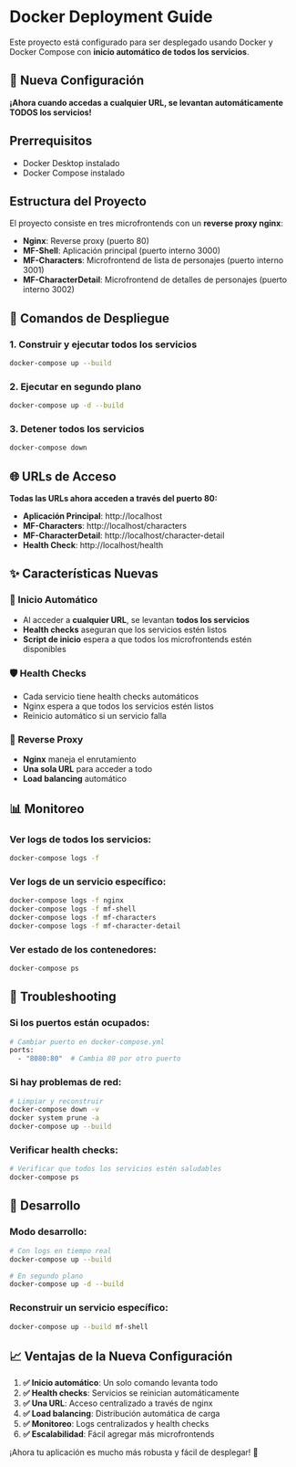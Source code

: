 # Docker Deployment Guide

Este proyecto está configurado para ser desplegado usando Docker y Docker Compose con **inicio automático de todos los servicios**.

## 🚀 Nueva Configuración

**¡Ahora cuando accedas a cualquier URL, se levantan automáticamente TODOS los servicios!**

## Prerrequisitos

- Docker Desktop instalado
- Docker Compose instalado

## Estructura del Proyecto

El proyecto consiste en tres microfrontends con un **reverse proxy nginx**:

- **Nginx**: Reverse proxy (puerto 80)
- **MF-Shell**: Aplicación principal (puerto interno 3000)
- **MF-Characters**: Microfrontend de lista de personajes (puerto interno 3001)
- **MF-CharacterDetail**: Microfrontend de detalles de personajes (puerto interno 3002)

## 🎯 Comandos de Despliegue

### 1. Construir y ejecutar todos los servicios

```bash
docker-compose up --build
```

### 2. Ejecutar en segundo plano

```bash
docker-compose up -d --build
```

### 3. Detener todos los servicios

```bash
docker-compose down
```

## 🌐 URLs de Acceso

**Todas las URLs ahora acceden a través del puerto 80:**

- **Aplicación Principal**: http://localhost
- **MF-Characters**: http://localhost/characters
- **MF-CharacterDetail**: http://localhost/character-detail
- **Health Check**: http://localhost/health

## ✨ Características Nuevas

### 🔄 Inicio Automático
- Al acceder a **cualquier URL**, se levantan **todos los servicios**
- **Health checks** aseguran que los servicios estén listos
- **Script de inicio** espera a que todos los microfrontends estén disponibles

### 🛡️ Health Checks
- Cada servicio tiene health checks automáticos
- Nginx espera a que todos los servicios estén listos
- Reinicio automático si un servicio falla

### 🔗 Reverse Proxy
- **Nginx** maneja el enrutamiento
- **Una sola URL** para acceder a todo
- **Load balancing** automático

## 📊 Monitoreo

### Ver logs de todos los servicios:
```bash
docker-compose logs -f
```

### Ver logs de un servicio específico:
```bash
docker-compose logs -f nginx
docker-compose logs -f mf-shell
docker-compose logs -f mf-characters
docker-compose logs -f mf-character-detail
```

### Ver estado de los contenedores:
```bash
docker-compose ps
```

## 🔧 Troubleshooting

### Si los puertos están ocupados:
```bash
# Cambiar puerto en docker-compose.yml
ports:
  - "8080:80"  # Cambia 80 por otro puerto
```

### Si hay problemas de red:
```bash
# Limpiar y reconstruir
docker-compose down -v
docker system prune -a
docker-compose up --build
```

### Verificar health checks:
```bash
# Verificar que todos los servicios estén saludables
docker-compose ps
```

## 🚀 Desarrollo

### Modo desarrollo:
```bash
# Con logs en tiempo real
docker-compose up --build

# En segundo plano
docker-compose up -d --build
```

### Reconstruir un servicio específico:
```bash
docker-compose up --build mf-shell
```

## 📈 Ventajas de la Nueva Configuración

1. **✅ Inicio automático**: Un solo comando levanta todo
2. **✅ Health checks**: Servicios se reinician automáticamente
3. **✅ Una URL**: Acceso centralizado a través de nginx
4. **✅ Load balancing**: Distribución automática de carga
5. **✅ Monitoreo**: Logs centralizados y health checks
6. **✅ Escalabilidad**: Fácil agregar más microfrontends

¡Ahora tu aplicación es mucho más robusta y fácil de desplegar! 🎉 